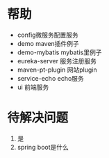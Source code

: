 # 帮助
* config微服务配置服务
* demo maven插件例子
* demo-mybatis mybatis里例子
* eureka-server 服务注册服务
* maven-pt-plugin 网站plugin
* service-echo echo服务
* ui 前端服务
# 待解决问题
1. 是
2. spring boot是什么